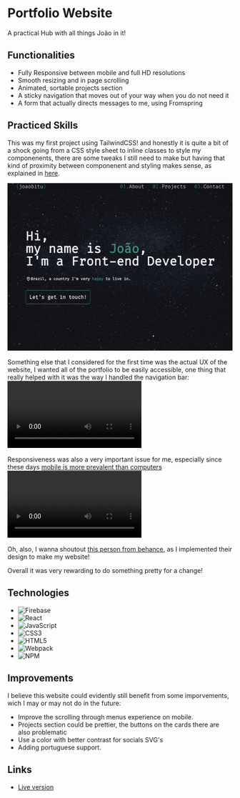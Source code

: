 # Portfolio Website

A practical Hub with all things João in it!

## Functionalities

- Fully Responsive between mobile and full HD resolutions
- Smooth resizing and in page scrolling
- Animated, sortable projects section
- A sticky navigation that moves out of your way when you do not need it
- A form that actually directs messages to me, using Fromspring

## Practiced Skills

This was my first project using TailwindCSS! and honestly it is quite a bit of a shock going from a CSS style sheet to inline classes to style my componenents, there are some tweaks I still need to make but having that kind of proximity between componenent and styling makes sense, as explained in [here](https://www.youtube.com/watch?v=CQuTF-bkOgc&ab_channel=Theo-t3%E2%80%A4gg).

![alt text](src/assets/PortfolioPreview.gif)

Something else that I considered for the first time was the actual UX of the website, I wanted all of the portfolio to be easily accessible, one thing that really helped with it was the way I handled the navigation bar:
![alt text](https://i.imgur.com/4A8cPzE.mp4)

Responsiveness was also a very important issue for me, especially since these days [mobile is more prevalent than computers](https://www.oberlo.com/statistics/mobile-internet-traffic#:~:text=As%20of%20November%202022%2C%2049.78,internet%20users%20in%20the%20US.)
![alt text](https://i.imgur.com/wOJPlZ7.mp4)

Oh, also, I wanna shoutout [this person from behance](https://www.behance.net/gallery/157263277/Portofolio-web-Frontend-developer-inspired), as I implemented their design to make my website!

Overall it was very rewarding to do something pretty for a change!

## Technologies

- ![Firebase](https://img.shields.io/badge/Firebase-039BE5?style=for-the-badge&logo=Firebase&logoColor=white)
- ![React](https://img.shields.io/badge/react-%2320232a.svg?style=for-the-badge&logo=react&logoColor=%2361DAFB)
- ![JavaScript](https://img.shields.io/badge/javascript-%23323330.svg?style=for-the-badge&logo=javascript&logoColor=%23F7DF1E)
- ![CSS3](https://img.shields.io/badge/css3-%231572B6.svg?style=for-the-badge&logo=css3&logoColor=white)
- ![HTML5](https://img.shields.io/badge/html5-%23E34F26.svg?style=for-the-badge&logo=html5&logoColor=white)
- ![Webpack](https://img.shields.io/badge/webpack-%238DD6F9.svg?style=for-the-badge&logo=webpack&logoColor=black)
- ![NPM](https://img.shields.io/badge/NPM-%23000000.svg?style=for-the-badge&logo=npm&logoColor=white)

## Improvements

I believe this website could evidently still benefit from some imporvements, wich I may or may not do in the future:

- Improve the scrolling through menus experience on mobile.
- Projects section could be prettier, the buttons on the cards there are also problematic
- Use a color with better contrast for socials SVG's
- Adding portuguese support.

## Links

- [Live version](https://polite-strudel-3cec49.netlify.app/)
